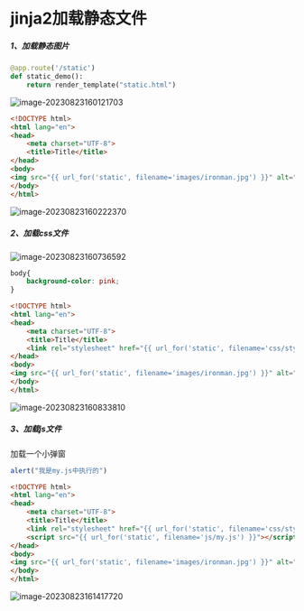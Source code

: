 # jinja2加载静态文件

##### 1、加载静态图片

```python
@app.route('/static')
def static_demo():
    return render_template("static.html")
```

![image-20230823160121703](https://gitee.com/zcy-02/typora-images/raw/master/img/202308231601794.png)

```html
<!DOCTYPE html>
<html lang="en">
<head>
    <meta charset="UTF-8">
    <title>Title</title>
</head>
<body>
<img src="{{ url_for('static', filename='images/ironman.jpg') }}" alt="">
</body>
</html>
```

![image-20230823160222370](https://gitee.com/zcy-02/typora-images/raw/master/img/202308231602568.png)

##### 2、加载css文件

![image-20230823160736592](https://gitee.com/zcy-02/typora-images/raw/master/img/202308231607664.png)

```css
body{
    background-color: pink;
}
```

```html
<!DOCTYPE html>
<html lang="en">
<head>
    <meta charset="UTF-8">
    <title>Title</title>
    <link rel="stylesheet" href="{{ url_for('static', filename='css/style.css') }}">
</head>
<body>
<img src="{{ url_for('static', filename='images/ironman.jpg') }}" alt="">
</body>
</html>
```

![image-20230823160833810](https://gitee.com/zcy-02/typora-images/raw/master/img/202308231608013.png)

##### 3、加载js文件

加载一个小弹窗

```js
alert("我是my.js中执行的")
```

```html
<!DOCTYPE html>
<html lang="en">
<head>
    <meta charset="UTF-8">
    <title>Title</title>
    <link rel="stylesheet" href="{{ url_for('static', filename='css/style.css') }}">
    <script src="{{ url_for('static', filename='js/my.js') }}"></script>
</head>
<body>
<img src="{{ url_for('static', filename='images/ironman.jpg') }}" alt="">
</body>
</html>
```

![image-20230823161417720](https://gitee.com/zcy-02/typora-images/raw/master/img/202308231614783.png)